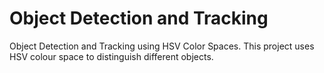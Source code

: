 # Object Detection and Tracking
Object Detection and Tracking using HSV Color Spaces.
This project uses HSV colour space to distinguish different objects.
